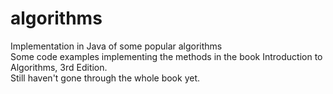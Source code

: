 algorithms
==========

Implementation in Java of some popular algorithms <br>
Some code examples implementing the methods in the book Introduction to Algorithms, 3rd Edition.<br>
Still haven't gone through the whole book yet.
